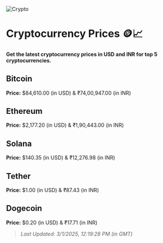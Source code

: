 
![Crypto](https://www.techguide.com.au/wp-content/uploads/2020/11/crypto3.jpeg)

# Cryptocurrency Prices 🪙📈

#### Get the latest cryptocurrency prices in USD and INR for top 5 cryptocurrencies.

## Bitcoin

**Price:** $84,610.00 (in USD) & ₹74,00,947.00 (in INR)

## Ethereum

**Price:** $2,177.20 (in USD) & ₹1,90,443.00 (in INR)

## Solana

**Price:** $140.35 (in USD) & ₹12,276.98 (in INR)

## Tether

**Price:** $1.00 (in USD) & ₹87.43 (in INR)

## Dogecoin

**Price:** $0.20 (in USD) & ₹17.71 (in INR)

> _Last Updated: 3/1/2025, 12:19:28 PM (in GMT)_
